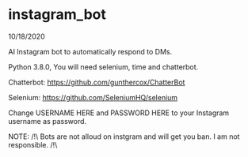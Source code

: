 # instagram_bot
10/18/2020

AI Instagram bot to automatically respond to DMs.

Python 3.8.0,
You will need selenium, time and chatterbot.

Chatterbot:
https://github.com/gunthercox/ChatterBot

Selenium:
https://github.com/SeleniumHQ/selenium

Change USERNAME HERE and PASSWORD HERE to your Instagram username as password.

NOTE: /!\ Bots are not alloud on instgram and will get you ban. I am not responsible. /!\
